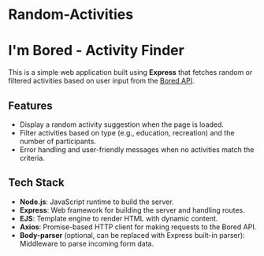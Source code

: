 # Random-Activities

# I'm Bored - Activity Finder

This is a simple web application built using **Express** that fetches random or filtered activities based on user input from the [Bored API](https://bored-api.appbrewery.com/).

## Features

- Display a random activity suggestion when the page is loaded.
- Filter activities based on type (e.g., education, recreation) and the number of participants.
- Error handling and user-friendly messages when no activities match the criteria.

## Tech Stack

- **Node.js**: JavaScript runtime to build the server.
- **Express**: Web framework for building the server and handling routes.
- **EJS**: Template engine to render HTML with dynamic content.
- **Axios**: Promise-based HTTP client for making requests to the Bored API.
- **Body-parser** (optional, can be replaced with Express built-in parser): Middleware to parse incoming form data.
